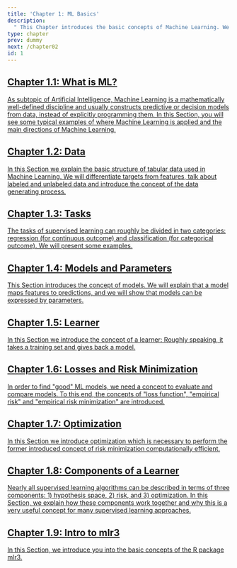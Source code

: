 ```yaml
---
title: 'Chapter 1: ML Basics'
description:
  " This Chapter introduces the basic concepts of Machine Learning. We focus on supervised learning, explain the difference between regression and classification, show how to evaluate and compare Machine Learning models and formalize the concept of learning."
type: chapter
prev: dummy
next: /chapter02
id: 1
---
```



<section class="c72e2d57">
  <h2 class="_5e0ebe7a">
  <a class="_46224d00 _7e2d93b5" href="/chapter01-01-basics-whatisml">Chapter 1.1: What is ML?</a>

  </h2>
  <p class="de526628">
  <a class="_46224d00 _7e2d93b5" href="/chapter01-01-basics-whatisml"> As subtopic of Artificial Intelligence, Machine Learning is a mathematically well-defined discipline and usually constructs predictive or decision models from data, instead of explicitly programming them. In this Section, you will see some typical examples of where Machine Learning is applied and the main directions of Machine Learning.</a>
  </p>
</section>





<section class="c72e2d57">
  <h2 class="_5e0ebe7a">
  <a class="_46224d00 _7e2d93b5" href="/chapter01-02-basics-data">Chapter 1.2: Data</a>

  </h2>
  <p class="de526628">
  <a class="_46224d00 _7e2d93b5" href="/chapter01-02-basics-data"> In this Section we explain the basic structure of tabular data used in Machine Learning. We will differentiate targets from features, talk about labeled and unlabeled data and introduce the concept of the data generating process.</a>
  </p>
</section>





<section class="c72e2d57">
  <h2 class="_5e0ebe7a">
  <a class="_46224d00 _7e2d93b5" href="/chapter01-03-basics-tasks">Chapter 1.3: Tasks</a>

  </h2>
  <p class="de526628">
  <a class="_46224d00 _7e2d93b5" href="/chapter01-03-basics-tasks"> The tasks of supervised learning can roughly be divided in two categories: regression (for continuous outcome) and classification (for categorical outcome). We will present some examples.</a>
  </p>
</section>





<section class="c72e2d57">
  <h2 class="_5e0ebe7a">
  <a class="_46224d00 _7e2d93b5" href="/chapter01-04-basics-models-parameters">Chapter 1.4: Models and Parameters</a>

  </h2>
  <p class="de526628">
  <a class="_46224d00 _7e2d93b5" href="/chapter01-04-basics-models-parameters"> This Section introduces the concept of models. We will explain that a model maps features to predictions, and we will show that models can be expressed by parameters.</a>
  </p>
</section>





<section class="c72e2d57">
  <h2 class="_5e0ebe7a">
  <a class="_46224d00 _7e2d93b5" href="/chapter01-05-basics-learner">Chapter 1.5: Learner</a>

  </h2>
  <p class="de526628">
  <a class="_46224d00 _7e2d93b5" href="/chapter01-05-basics-learner"> In this Section we introduce the concept of a learner: Roughly speaking, it takes a training set and gives back a model.</a>
  </p>
</section>





<section class="c72e2d57">
  <h2 class="_5e0ebe7a">
  <a class="_46224d00 _7e2d93b5" href="/chapter01-06-basics-riskminimization">Chapter 1.6: Losses and Risk Minimization</a>

  </h2>
  <p class="de526628">
  <a class="_46224d00 _7e2d93b5" href="/chapter01-06-basics-riskminimization"> In order to find "good" ML models, we need a concept to evaluate and compare models. To this end, the concepts of "loss function", "empirical risk" and "empirical risk minimization" are introduced.</a>
  </p>
</section>





<section class="c72e2d57">
  <h2 class="_5e0ebe7a">
  <a class="_46224d00 _7e2d93b5" href="/chapter01-07-basics-optimization">Chapter 1.7: Optimization</a>

  </h2>
  <p class="de526628">
  <a class="_46224d00 _7e2d93b5" href="/chapter01-07-basics-optimization"> In this Section we introduce optimization which is necessary to perform the former introduced concept of risk minimization computationally efficient.</a>
  </p>
</section>





<section class="c72e2d57">
  <h2 class="_5e0ebe7a">
  <a class="_46224d00 _7e2d93b5" href="/chapter01-08-basics-learnercomponents-hro">Chapter 1.8: Components of a Learner</a>

  </h2>
  <p class="de526628">
  <a class="_46224d00 _7e2d93b5" href="/chapter01-08-basics-learnercomponents-hro"> Nearly all supervised learning algorithms can be described in terms of three components: 1) hypothesis space, 2) risk, and 3) optimization. In this Section, we explain how these components work together and why this is a very useful concept for many supervised learning approaches.</a>
  </p>
</section>





<section class="c72e2d57">
  <h2 class="_5e0ebe7a">
  <a class="_46224d00 _7e2d93b5" href="/chapter01-09-basics-mlr3-intro">Chapter 1.9: Intro to mlr3</a>

  </h2>
  <p class="de526628">
  <a class="_46224d00 _7e2d93b5" href="/chapter01-09-basics-mlr3-intro"> In this Section, we introduce you into the basic concepts of the R package mlr3.</a>
  </p>
</section>




